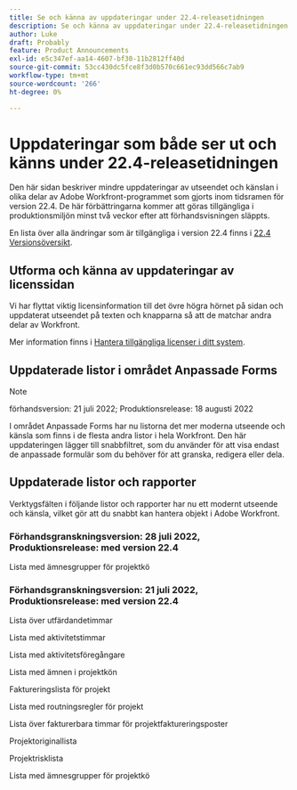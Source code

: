 ```yaml
---
title: Se och känna av uppdateringar under 22.4-releasetidningen
description: Se och känna av uppdateringar under 22.4-releasetidningen
author: Luke
draft: Probably
feature: Product Announcements
exl-id: e5c347ef-aa14-4607-bf30-11b2812ff40d
source-git-commit: 53cc430dc5fce8f3d0b570c661ec93dd566c7ab9
workflow-type: tm+mt
source-wordcount: '266'
ht-degree: 0%

---
```


# Uppdateringar som både ser ut och känns under 22.4-releasetidningen

Den här sidan beskriver mindre uppdateringar av utseendet och känslan i olika delar av Adobe Workfront-programmet som gjorts inom tidsramen för version 22.4. De här förbättringarna kommer att göras tillgängliga i produktionsmiljön minst två veckor efter att förhandsvisningen släppts.

En lista över alla ändringar som är tillgängliga i version 22.4 finns i [22.4 Versionsöversikt](/help/quicksilver/product-announcements/product-releases/22.4-release-activity/22-4-release-overview.md).

## Utforma och känna av uppdateringar av licenssidan

Vi har flyttat viktig licensinformation till det övre högra hörnet på sidan och uppdaterat utseendet på texten och knapparna så att de matchar andra delar av Workfront.

Mer information finns i [Hantera tillgängliga licenser i ditt system](/help/quicksilver/administration-and-setup/get-started-wf-administration/manage-available-licenses-in-your-system.md).

## Uppdaterade listor i området Anpassade Forms

>[!NOTE]
>
>förhandsversion: 21 juli 2022; Produktionsrelease: 18 augusti 2022

I området Anpassade Forms har nu listorna det mer moderna utseende och känsla som finns i de flesta andra listor i hela Workfront. Den här uppdateringen lägger till snabbfiltret, som du använder för att visa endast de anpassade formulär som du behöver för att granska, redigera eller dela.

## Uppdaterade listor och rapporter

Verktygsfälten i följande listor och rapporter har nu ett modernt utseende och känsla, vilket gör att du snabbt kan hantera objekt i Adobe Workfront.

### Förhandsgranskningsversion: 28 juli 2022, Produktionsrelease: med version 22.4

Lista med ämnesgrupper för projektkö

### Förhandsgranskningsversion: 21 juli 2022, Produktionsrelease: med version 22.4

Lista över utfärdandetimmar

Lista med aktivitetstimmar

Lista med aktivitetsföregångare

Lista med ämnen i projektkön

Faktureringslista för projekt

Lista med routningsregler för projekt

Lista över fakturerbara timmar för projektfaktureringsposter

Projektoriginallista

Projektrisklista

Lista med ämnesgrupper för projektkö
